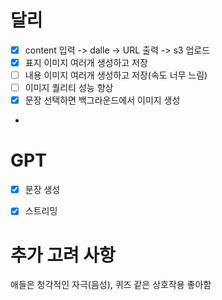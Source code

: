 # 달리
- [x] content 입력 -> dalle -> URL 출력 -> s3 업로드
- [X] 표지 이미지 여러개 생성하고 저장
- [ ] 내용 이미지 여러개 생성하고 저장(속도 너무 느림)
- [ ] 이미지 퀄리티 성능 향상
- [x] 문장 선택하면 백그라운드에서 이미지 생성
- 

# GPT
- [X] 문장 생성
- [X] 스트리밍


# 추가 고려 사항
애들은 청각적인 자극(음성), 퀴즈 같은 상호작용 좋아함
